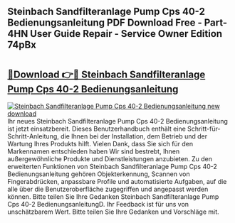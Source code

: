## Steinbach Sandfilteranlage Pump Cps 40-2 Bedienungsanleitung PDF Download Free - Part-4HN User Guide Repair - Service Owner Edition 74pBx

# <h2><a href="http://df3ozm.blite.top/?on=Steinbach+Sandfilteranlage+Pump+Cps+40-2+Bedienungsanleitung">🔗Download 👉🔴 Steinbach Sandfilteranlage Pump Cps 40-2 Bedienungsanleitung</a></h2>

[![Steinbach Sandfilteranlage Pump Cps 40-2 Bedienungsanleitung new download](https://i.imgur.com/lujVjoI.png)](http://df3ozm.blite.top/?on=Steinbach+Sandfilteranlage+Pump+Cps+40-2+Bedienungsanleitung)
Ihr neues Steinbach Sandfilteranlage Pump Cps 40-2 Bedienungsanleitung ist jetzt einsatzbereit. Dieses Benutzerhandbuch enthält eine Schritt-für-Schritt-Anleitung, die Ihnen bei der Installation, dem Betrieb und der Wartung Ihres Produkts hilft. Vielen Dank, dass Sie sich für den Markennamen entschieden haben Wir sind bestrebt, Ihnen außergewöhnliche Produkte und Dienstleistungen anzubieten. Zu den erweiterten Funktionen von Steinbach Sandfilteranlage Pump Cps 40-2 Bedienungsanleitung gehören Objekterkennung, Scannen von Fingerabdrücken, anpassbare Profile und automatisierte Aufgaben, auf die alle über die Benutzeroberfläche zugegriffen und angepasst werden können. Bitte teilen Sie Ihre Gedanken Steinbach Sandfilteranlage Pump Cps 40-2 BedienungsanleitungD. Ihr Feedback ist für uns von unschätzbarem Wert. Bitte teilen Sie Ihre Gedanken und Vorschläge mit.

